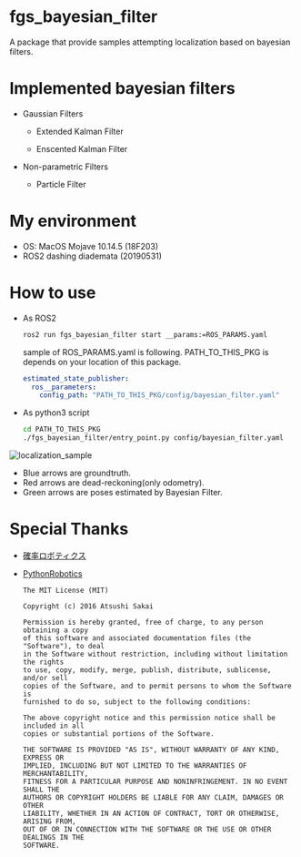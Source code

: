 # fgs_bayesian_filter

A package that provide samples attempting localization based on bayesian filters.

# Implemented bayesian filters

- Gaussian Filters

  - Extended Kalman Filter

  - Enscented Kalman Filter

- Non-parametric Filters

  - Particle Filter

# My environment

- OS: MacOS Mojave 10.14.5 (18F203)
- ROS2 dashing diademata (20190531)

# How to use

- As ROS2

  ```bash
  ros2 run fgs_bayesian_filter start __params:=ROS_PARAMS.yaml
  ```

  sample of ROS_PARAMS.yaml is following.
  PATH_TO_THIS_PKG is depends on your location of this package.

  ```yaml
  estimated_state_publisher:
    ros__parameters:
      config_path: "PATH_TO_THIS_PKG/config/bayesian_filter.yaml"
  ```

- As python3 script

  ```bash
  cd PATH_TO_THIS_PKG
  ./fgs_bayesian_filter/entry_point.py config/bayesian_filter.yaml
  ```

![localization_sample](https://github.com/fugashy/fgs_bayesian_filter/blob/doc/images/ekf.gif)

- Blue arrows are groundtruth.
- Red arrows are dead-reckoning(only odometry).
- Green arrows are poses estimated by Bayesian Filter.

# Special Thanks

- [確率ロボティクス](https://book.mynavi.jp/ec/products/detail/id=37337)

- [PythonRobotics](https://github.com/AtsushiSakai/PythonRobotics)

  ```
  The MIT License (MIT)

  Copyright (c) 2016 Atsushi Sakai

  Permission is hereby granted, free of charge, to any person obtaining a copy
  of this software and associated documentation files (the "Software"), to deal
  in the Software without restriction, including without limitation the rights
  to use, copy, modify, merge, publish, distribute, sublicense, and/or sell
  copies of the Software, and to permit persons to whom the Software is
  furnished to do so, subject to the following conditions:

  The above copyright notice and this permission notice shall be included in all
  copies or substantial portions of the Software.

  THE SOFTWARE IS PROVIDED "AS IS", WITHOUT WARRANTY OF ANY KIND, EXPRESS OR
  IMPLIED, INCLUDING BUT NOT LIMITED TO THE WARRANTIES OF MERCHANTABILITY,
  FITNESS FOR A PARTICULAR PURPOSE AND NONINFRINGEMENT. IN NO EVENT SHALL THE
  AUTHORS OR COPYRIGHT HOLDERS BE LIABLE FOR ANY CLAIM, DAMAGES OR OTHER
  LIABILITY, WHETHER IN AN ACTION OF CONTRACT, TORT OR OTHERWISE, ARISING FROM,
  OUT OF OR IN CONNECTION WITH THE SOFTWARE OR THE USE OR OTHER DEALINGS IN THE
  SOFTWARE.
  ```

